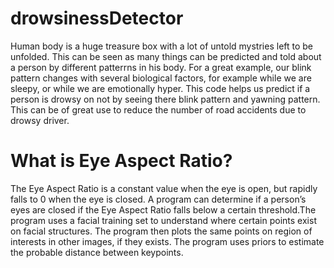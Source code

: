 # drowsinessDetector

Human body is a huge treasure box with a lot of untold mystries left to be unfolded. This can be seen as many things can be predicted and told about a person by different patterrns in his body. For a great example, our blink pattern changes with several biological factors, for example while we are sleepy, or while we are emotionally hyper.
This code helps us predict if a person is drowsy on not by seeing there blink pattern and yawning pattern. This can be of great use to reduce the number of road accidents due to drowsy driver. 

# What is Eye Aspect Ratio?
The Eye Aspect Ratio is a constant value when the eye is open, but rapidly falls to 0 when the eye is closed.
A program can determine if a person’s eyes are closed if the Eye Aspect Ratio falls below a certain threshold.The program uses a facial training set to understand where certain points exist on facial structures. The program then plots the same points on region of interests in other images, if they exists. The program uses priors to estimate the probable distance between keypoints. 


